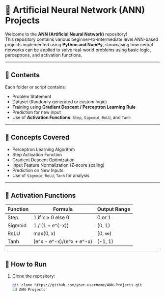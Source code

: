# 🧠 Artificial Neural Network (ANN) Projects

Welcome to the **ANN (Artificial Neural Network)** repository!  
This repository contains various beginner-to-intermediate level ANN-based projects implemented using **Python and NumPy**, showcasing how neural networks can be applied to solve real-world problems using basic logic, perceptrons, and activation functions.

---

## 📂 Contents

Each folder or script contains:
- Problem Statement
- Dataset (Randomly generated or custom logic)
- Training using **Gradient Descent / Perceptron Learning Rule**
- Prediction for new input
- Use of **Activation Functions**: `Step`, `Sigmoid`, `ReLU`, and `Tanh`

---

## 🧠 Concepts Covered

- Perceptron Learning Algorithm  
- Step Activation Function  
- Gradient Descent Optimization  
- Input Feature Normalization (Z-score scaling)  
- Prediction on New Inputs  
- Use of `Sigmoid`, `ReLU`, `Tanh` for analysis
  
---

## 🔢 Activation Functions

| Function | Formula | Output Range |
|---------|---------|----------------|
| Step     | 1 if x ≥ 0 else 0 | 0 or 1 |
| Sigmoid  | 1 / (1 + e^(-x))  | (0, 1) |
| ReLU     | max(0, x)         | [0, ∞) |
| Tanh     | (e^x - e^-x)/(e^x + e^-x) | (-1, 1) |

---

## 🚀 How to Run

1. Clone the repository:
   ```bash
   git clone https://github.com/your-username/ANN-Projects.git
   cd ANN-Projects

